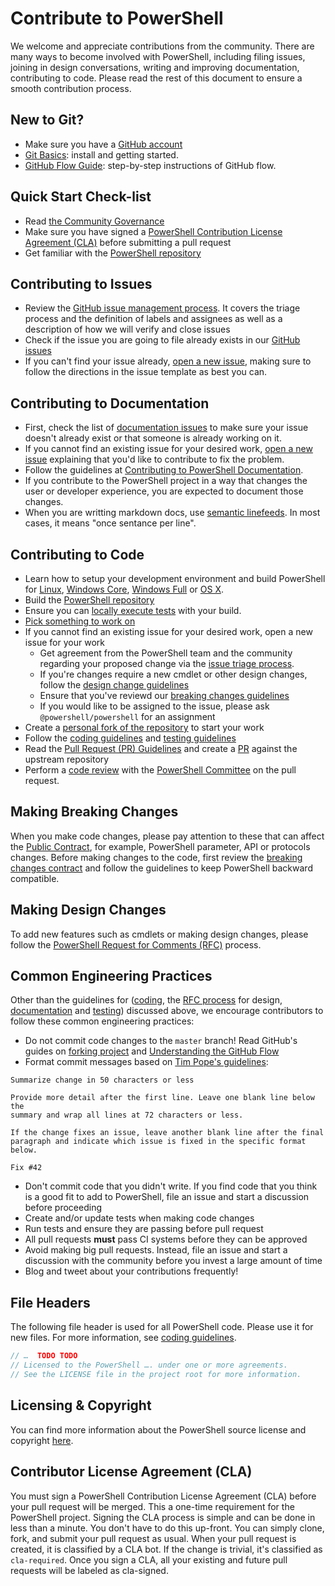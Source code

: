 Contribute to PowerShell
=================================

We welcome and appreciate contributions from the community. There are many ways to become involved with PowerShell, including filing issues, joining in design conversations,
writing and improving documentation, contributing to code. Please read the rest of this document to ensure a smooth contribution process.

New to Git?
----
- Make sure you have a [GitHub account](https://github.com/signup/free)
- [Git Basics](../docs/git/basics.md): install and getting started.
- [GitHub Flow Guide](https://guides.github.com/introduction/flow/): step-by-step instructions of GitHub flow.


Quick Start Check-list
----
- Read [the Community Governance](../docs/community/governance.md)
- Make sure you have signed a [PowerShell Contribution License Agreement (CLA)](#contributor-license-agreement) before submitting a pull request
- Get familiar with the [PowerShell repository](../docs/git/powershell-repository-101.md)

Contributing to Issues
----

- Review the [GitHub issue management process](../docs/dev-process/issue-management-process.md). It covers the triage process and the definition of labels and assignees as well as a description of how we will verify and close issues
- Check if the issue you are going to file already exists in our [GitHub issues](https://github.com/PowerShell/PowerShell/issues)
- If you can't find your issue already, [open a new issue](https://github.com/PowerShell/PowerShell/issues/new), making sure to follow the directions in the issue template as best you can.  

Contributing to Documentation
----
- First, check the list of [documentation issues](https://github.com/PowerShell/PowerShell-Docs/issues) to make sure your issue doesn't already exist or that someone is already working on it.  
- If you cannot find an existing issue for your desired work, [open a new issue](https://github.com/PowerShell/PowerShell/issues/new) explaining that you'd like to contribute to fix the problem.  
- Follow the guidelines at [Contributing to PowerShell Documentation](https://github.com/PowerShell/PowerShell-Docs/blob/staging/CONTRIBUTING.md).  
- If you contribute to the PowerShell project in a way that changes the user or developer experience, you are expected to document those changes.  
- When you are writting markdown docs, use [semantic linefeeds](http://rhodesmill.org/brandon/2012/one-sentence-per-line/).
  In most cases, it means "once sentance per line".

Contributing to Code
----

- Learn how to setup your development environment and build PowerShell for [Linux][build-linux], [Windows Core][build-wc], [Windows Full][build-wf] or
[OS X][build-osx]. 
- Build the [PowerShell repository](https://github.com/PowerShell/PowerShell)
- Ensure you can [locally execute tests][testing-guidelines] with your build. 
- [Pick something to work on](https://github.com/PowerShell/PowerShell/issues)
- If you cannot find an existing issue for your desired work, open a new issue for your work
  - Get agreement from the PowerShell team and the community regarding your proposed change via the [issue triage process][issue-triage].
  - If you're changes require a new cmdlet or other design changes, follow the [design change guidelines](#making-design-changes)
  - Ensure that you've reviewd our [breaking changes guidelines](#making-breaking-changes)
  - If you would like to be assigned to the issue, please ask `@powershell/powershell` for an assignment
- Create a [personal fork of the repository](https://help.github.com/articles/fork-a-repo/) to start your work
- Follow the [coding guidelines](../docs/coding-guidelines/coding-guidelines.md) and [testing guidelines](../docs/testing-guidelines/testing-guidelines.md)
- Read the [Pull Request (PR) Guidelines](../docs/dev-process/pull-request-rules.md) and create a [PR](https://guides.github.com/activities/hello-world/) against the upstream repository
- Perform a [code review](../docs/dev-process/code-review-guidelines.md) with the [PowerShell Committee][governance] on the pull request.

[build-wc]: ../docs/building/windows-core.md
[build-wf]: ../docs/building/windows-full.md
[build-osx]: ../docs/building/osx.md
[build-linux]: ../docs/building/linux.md
[testing-guidelines]: ../docs/testing-guidelines/testing-guidelines.md
[issue-triage]: ../docs/dev-process/issue-management-process.md
[governance]: ../docs/community/governance.md

Making Breaking Changes
----

When you make code changes, please pay attention to these that can affect the [Public Contract](../docs/dev-process/breaking-change-contract.md),
for example, PowerShell parameter, API or protocols changes. Before making changes to the code, first review the [breaking changes contract](../docs/dev-process/breaking-change-contract.md)
and follow the guidelines to keep PowerShell backward compatible.

Making Design Changes
----
To add new features such as cmdlets or making design changes, please follow the [PowerShell Request for Comments (RFC)](https://github.com/PowerShell/PowerShell-RFC) process.

Common Engineering Practices
----
Other than the guidelines for ([coding](../docs/coding-guidelines/coding-guidelines.md), the [RFC process](https://github.com/PowerShell/PowerShell-RFC) for design, [documentation](#contributing-to-documentation)
and [testing](../docs/testing-guidelines/testing-guidelines.md)) discussed above, we encourage contributors to follow these common engineering practices:
- Do not commit code changes to the `master` branch! 
Read GitHub's guides on [forking project](https://guides.github.com/activities/forking/) and [Understanding the GitHub Flow](https://guides.github.com/introduction/flow/)
- Format commit messages based on [Tim Pope's guidelines]("http://tbaggery.com/2008/04/19/a-note-about-git-commit-messages.html"):

```
Summarize change in 50 characters or less

Provide more detail after the first line. Leave one blank line below the
summary and wrap all lines at 72 characters or less.

If the change fixes an issue, leave another blank line after the final
paragraph and indicate which issue is fixed in the specific format
below.

Fix #42
```

- Don't commit code that you didn't write. If you find code that you think is a good fit to add to PowerShell, file an issue and start a discussion before proceeding
- Create and/or update tests when making code changes
- Run tests and ensure they are passing before pull request
- All pull requests **must** pass CI systems before they can be approved
- Avoid making big pull requests. Instead, file an issue and start a discussion with the community before you invest a large amount of time
- Blog and tweet about your contributions frequently!

File Headers
----
The following file header is used for all PowerShell code. Please use it for new files. For more information, see [coding guidelines](../docs/coding-guidelines/coding-guidelines.md).
```C#
// …  TODO TODO
// Licensed to the PowerShell …. under one or more agreements.
// See the LICENSE file in the project root for more information.
```

Licensing & Copyright
----
You can find more information about the PowerShell source license and copyright [here](../docs/community/legal-licensing.md).

Contributor License Agreement (CLA)
----
You must sign a PowerShell Contribution License Agreement (CLA) before your pull request will be merged.
This a one-time requirement for the PowerShell project. Signing the CLA process is simple and can be done in less than a minute.
You don't have to do this up-front. You can simply clone, fork, and submit your pull request as usual.
When your pull request is created, it is classified by a CLA bot. 
If the change is trivial, it's classified as `cla-required`. 
Once you sign a CLA, all your existing and future pull requests will be labeled as cla-signed.
